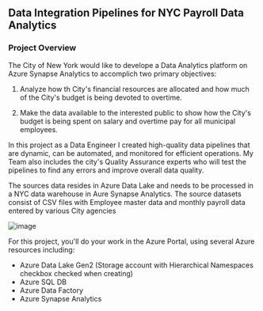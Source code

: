 ## Data Integration Pipelines for NYC Payroll Data Analytics

### Project Overview
The City of New York would like to develope a Data Analytics platform on Azure Synapse Analytics to accomplich two primary objectives:
1. Analyze how th City's financial resources are allocated and how much of the City's budget is being devoted to overtime.

2. Make the data available to the interested public to show how the City's budget is being spent on salary and overtime pay for all municipal employees.

In this project as a Data Engineer I created high-quality data pipelines that are dynamic, can be automated, and monitored for efficient operations. My Team also includes the city's Quality Assurance experts who will test the pipelines to find any errors and improve overall data quality.

The sources data resides in Azure Data Lake and needs to be processed in a NYC data warehouse in Aure Synapse Analytics. The source datasets consist of CSV files with Employee master data and monthly payroll data entered by various City agencies

![image](https://user-images.githubusercontent.com/58150666/235501206-a2840698-cdd1-4b1f-b28a-6f31d405f02a.png)


For this project, you'll do your work in the Azure Portal, using several Azure resources including:

 - Azure Data Lake Gen2 (Storage account with Hierarchical Namespaces checkbox checked when creating)
 - Azure SQL DB
 - Azure Data Factory
 - Azure Synapse Analytics
